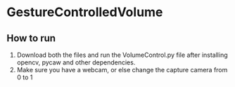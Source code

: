 # GestureControlledVolume

## How to run
1. Download both the files and run the VolumeControl.py file after installing opencv, pycaw and other dependencies.
2. Make sure you have a webcam, or else change the capture camera from 0 to 1
